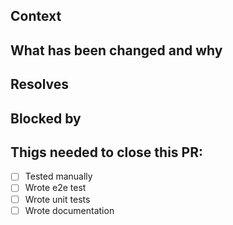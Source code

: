 ## Context

## What has been changed and why

## Resolves

## Blocked by

## Thigs needed to close this PR:

- [ ] Tested manually
- [ ] Wrote e2e test
- [ ] Wrote unit tests
- [ ] Wrote documentation
